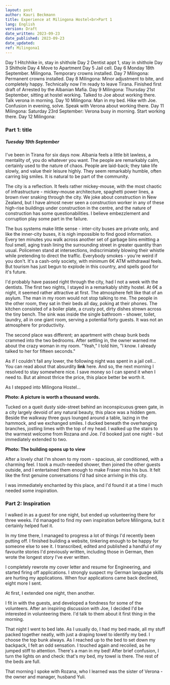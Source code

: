 ```yaml
---
layout: post
author: Kauri Beckmann
title: Experience at Milingona Hostel<br>Part 1
lang: English
version: Draft
date_written: 2023-09-23
date_published: 2023-09-23
date_updated: 
ref: Milingona1
---
```


Day 1 Hitchhike in, stay in shithole
Day 2 Dentist appt 1, stay in shithole
Day 3 Shithole
Day 4 Move to Apartment
Day 5 Jail cell.
Day 6 Monday 18th September. Milingona. Temporary crowns installed. 
Day 7 Milingona: Permanent crowns installed.
Day 8 Milingona: Minor adjustment to bite, and completely happy. Technically now I'm ready to leave Tirana. Finished first draft of Arrested by the Albanian Mafia.
Day 9 Milingona: Thursday 21st September, sitting at hostel working. Talked to Joe about working there. Talk verona in morning. 
Day 10 Milingona: Man in my bed. Hike with Joe. Confusion in evening, solve. Speak with Verona about working there.
Day 11 Milingona: Saturday 23rd September: Verona busy in morning. Start working there.
Day 12 Milingona: 

### Part 1: title

##### Tuesday 19th September

I've been in Tirana for six days now. Albania feels a little bit lawless, a mentality of, you do whatever you want. The people are remarkably calm, certainly used to the nature of chaos. People are laid-back; they take life slowly, and value their leisure highly. They seem remarkably humble, often carring big smiles. It is natural to be part of the community.

The city is a reflection. It feels rather mickey-mouse, with the most chaotic of infrastructure - mickey-mouse architecture, spaghetti power lines, a brown river snaking through the city. We joke about construction in New Zealand, but I have almost never seen a construction worker in any of these high-rise buildings under construction in the centre, and the nature of construction has some questionabilities. I believe embezzlement and corruption play some part in the failure.

The bus systems make little sense - inter-city buses are private only, and like the inner-city buses, it is nigh impossible to find good information. Every ten minutes you walk across another set of garbage bins emitting a foul smell, aging trash lining the surrounding street in greater quantity than usual. Policemen stand at intersections, indiscrimiately blowing their whistle while pretending to direct the traffic. Everybody smokes - you're weird if you don't. It's a cash-only society, with minimum 6€ ATM withdrawal feels. But tourism has just begun to explode in this country, and spells good for it's future.

I'd probably have passed right through the city, had I not a week with the dentists. The first two nights, I stayed in a remarkably shitty hostel. At 6€ a night, it seemed rather attractive at first. The atmosphere felt like that of an asylum. The man in my room would not stop talking to me. The people in the other room, they sat in their beds all day, poking at their phones. The kitchen consisted of a boiler plate, a crusty pot, dirty dishes strewn across the tiny bench. The sink was inside the single bathroom - shower, toilet, laundry, all in one giant room, serving a potential forty guests. It was not an atmosphere for productivity.

The second place was different; an apartment with cheap bunk beds crammed into the two bedrooms. After settling in, the owner warned me about the crazy woman in my room. "Yeah," I told him, "I know. I already talked to her for fifteen seconds."

As if I couldn't fall any lower, the following night was spent in a jail cell... You can read about that absurdity **link** here. And so, the next morning I resolved to stay somewhere nice. I save money so I can spend it when I need to. But at almost thrice the price, this place better be worth it.

As I stepped into Milingona Hostel... 

**Photo: A picture is worth a thousand words.**

Tucked on a queit dusty side-street behind an inconspicuous green gate, in a city largely devoid of any natural beauty, this place was a hidden gem. Beside the walkway three guys lounged around a table, lazing in the hammock, and we exchanged smiles. I ducked beneath the overhanging branches, jostling limes with the top of my head. I walked up the stairs to the warmest welcome from Rozana and Joe. I'd booked just one night - but immediately extended to two.

**Photo: The building opens up to view**

After a lovely chat I'm shown to my room - spacious, air conditioned, with a charming feel. I took a much-needed shower, then joined the other guests outside, and I entertained them enough to make Fraser miss his bus. It felt like the first genuine conversations I'd had since arriving in this city.

I was immediately enchanted by this place, and I'd found it at a time I much needed some inspiration.

### Part 2: Inspiration

I walked in as a guest for one night, but ended up volunteering there for three weeks.
I'd managed to find my own inspiration before Milingona, but it certainly helped fuel it.

In my time there, I managed to progress a lot of things I'd recently been putting off. I finished building a website, tinkering enough to be happy for someone else to see it. 
I transcribed, edited and published a handful of my favourite stories I'd previously written, including those in German, then wrote the longest story I've ever written.

I completely rewrote my cover letter and resume for Engineering, and started firing off applications. I strongly suspect my German language skills are hurting my applications. When four applications came back declined, eight more I sent.

At first, I extended one night, then another. 

I fit in with the guests, and developed a fondness for some of the volunteers. After an inspiring discussion with Joe, I decided I'd be interested in volunteering there. I'd talk to them about it first thing in the morning.

That night I went to bed late. As I usually do, I had my bed made, all my stuff packed together neatly, with just a draping towel to identify my bed. I choose the top bunk always. As I reached up to the bed to set down my backpack, I felt an odd sensation. I touched again and recoiled, as he jumped stiff to attention. There's a man in my bed! After brief confusion, I turn the lights on and check: that's my bed, my towel is there. The rest of the beds are full.





That morning I spoke with Rozana, who I learned was the sister of Verona - the owner and manager, husband Yuli.

